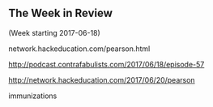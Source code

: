 ## The Week in Review

(Week starting 2017-06-18)

network.hackeducation.com/pearson.html

http://podcast.contrafabulists.com/2017/06/18/episode-57

http://network.hackeducation.com/2017/06/20/pearson

immunizations
